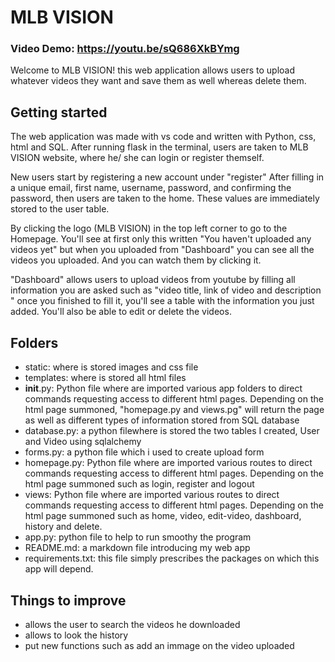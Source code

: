 # MLB VISION
### Video Demo:  <https://youtu.be/sQ686XkBYmg>
Welcome to MLB VISION! this web application allows users to upload whatever videos they want and save them as well whereas delete them.
##  Getting started
The web application was made with vs code and written with Python, css, html and SQL. After running flask in the terminal, users are taken to MLB VISION website, where he/ she can login or register themself.

New users start by registering a new account under "register" After filling in a unique email, first name, username, password, and confirming the password, then users are taken to the home. These values are immediately stored to the user table.

By clicking the logo (MLB VISION) in the top left corner to go to the Homepage. You'll see at first only this written "You haven't uploaded any videos yet" but when you uploaded from "Dashboard" you can see all the videos you uploaded. And you can watch them by clicking it. 

"Dashboard" allows users to upload videos from youtube by filling all information you are asked such as "video title, link of video and description " once you finished to fill it, you'll see a table with the information you just added. You'll also be able to edit or delete the videos. 

## Folders
* static: where is stored images and css file 
* templates: where is stored all html files
*  __init__.py: Python file where are imported various app folders to direct commands requesting access to different html pages. Depending on the html page summoned, "homepage.py and views.pg" will return the page as well as different types of information stored from SQL database
* database.py: a python filewhere is stored the two tables I created, User and Video using sqlalchemy
* forms.py: a python file which i used to create upload form
* homepage.py: Python file where are imported various routes  to direct commands requesting access to different html pages. Depending on the html page summoned such as login, register and logout
* views: Python file where are imported various routes to direct commands requesting access to different html pages. Depending on the html page summoned such as home, video, edit-video, dashboard, history and delete.
* app.py: python file to help to run smoothy the program
* README.md:  a markdown file introducing my web app
* requirements.txt: this file simply prescribes the packages on which this app will depend. 

## Things to improve
* allows the user to search the videos he downloaded
* allows to look the history
* put new functions such as add an immage on the video uploaded 


